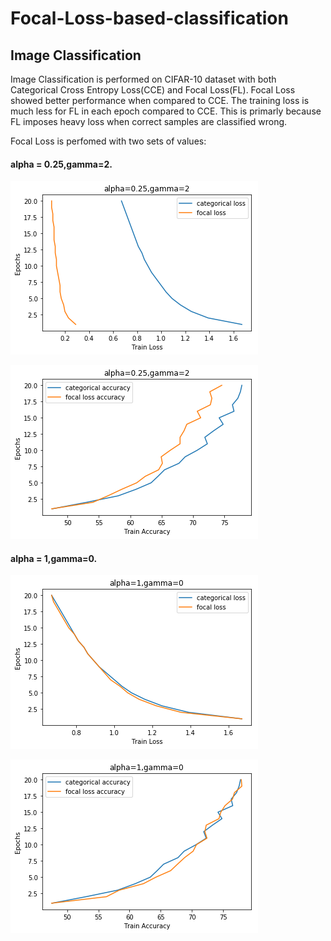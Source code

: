# Focal-Loss-based-classification
## Image Classification
Image Classification is performed on CIFAR-10 dataset with both Categorical Cross Entropy Loss(CCE) and Focal Loss(FL). Focal Loss showed better performance when compared to CCE. The training loss is much less for FL in each epoch compared to CCE. This is primarly because FL imposes heavy loss when correct samples are classified wrong. 

Focal Loss is perfomed with two sets of values: 

#### alpha = 0.25,gamma=2.

![alt text](https://raw.githubusercontent.com/avinashsai/Focal-Loss-based-classification/master/Image%20Classification/loss_gamma2_alpha0.25.png)

![alt text](https://raw.githubusercontent.com/avinashsai/Focal-Loss-based-classification/master/Image%20Classification/accuracy_gamma2_alpha0.25.png)

#### alpha = 1,gamma=0.

![alt text](https://raw.githubusercontent.com/avinashsai/Focal-Loss-based-classification/master/Image%20Classification/loss_gamma0_alpha1.png)

![alt text](https://raw.githubusercontent.com/avinashsai/Focal-Loss-based-classification/master/Image%20Classification/accuracy_gamma0_alpha1.png)
